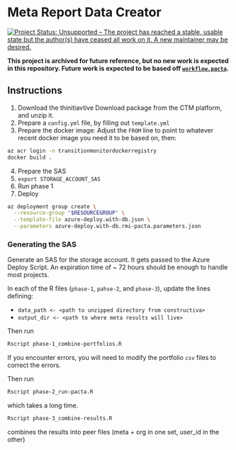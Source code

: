 # Meta Report Data Creator

[![Project Status: Unsupported – The project has reached a stable, usable state but the author(s) have ceased all work on it. A new maintainer may be desired.](https://www.repostatus.org/badges/latest/unsupported.svg)](https://www.repostatus.org/#unsupported)

**This project is archived for future reference, but no new work is expected in this repository. Future work is expected to be based off [`workflow.pacta`](https://github.com/RMI-PACTA/workflow.pacta).**

## Instructions

1. Download the thinitiavtive Download package from the CTM platform, and unzip it.
2. Prepare a `config.yml` file, by filling out `template.yml`
3. Prepare the docker image:
  Adjust the `FROM` line to point to whatever recent docker image you need it to be based on, then:
  ```sh
  az acr login -n transitionmonitordockerregistry
  docker build .
  ```
4. Prepare the SAS
5. `export STORAGE_ACCOUNT_SAS`
6. Run phase 1
7. Deploy

```sh
az deployment group create \
  --resource-group "$RESOURCEGROUP" \
  --template-file azure-deploy.with-db.json \
  --parameters azure-deploy.with-db.rmi-pacta.parameters.json
```


### Generating the SAS

Generate an SAS for the storage account. It gets passed to the Azure Deploy Script.
An expiration time of ~ 72 hours should be enough to handle most projects.


In each of the R files (`phase-1`, `pahse-2`, and `phase-3`), update the lines defining:

* `data_path <- <path to unzipped directory from constructiva>`
* `output_dir <- <path to where meta results will live>`

Then run 
```bash
Rscript phase-1_combine-portfolios.R
```

If you encounter errors, you will need to modify the portfolio `csv` files to correct the errors.


Then run 
```bash
Rscript phase-2_run-pacta.R
```

which takes a long time.

```bash
Rscript phase-3_combine-results.R
```

combines the results into peer files (meta + org in one set, user_id in the other)

